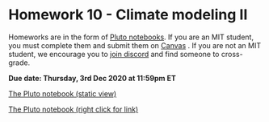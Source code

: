 # Homework 10 - Climate modeling II

Homeworks are in the form of [Pluto notebooks](https://github.com/fonsp/Pluto.jl). If you are an MIT student, you must complete them and submit them on [Canvas](https://canvas.mit.edu/courses/5637) . If you are not an MIT student, we encourage you to [join discord](https://discord.gg/Z5qnVf8) and find someone to cross-grade.

**Due date: Thursday, 3rd Dec 2020 at 11:59pm ET**

[The Pluto notebook (static view)](https://htmlpreview.github.io/?https://github.com/mitmath/18S191/blob/master/homework/homework10/hw10.html)

[The Pluto notebook (right click for link)](https://raw.githubusercontent.com/mitmath/18S191/master/homework/homework10/hw10.jl)
